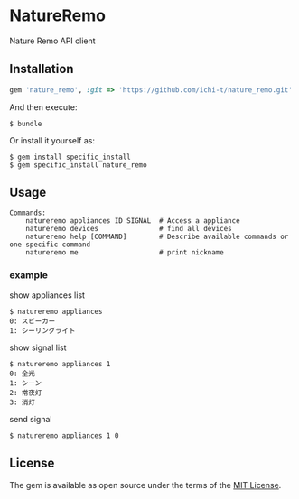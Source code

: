# NatureRemo

Nature Remo API client

## Installation


```ruby
gem 'nature_remo', :git => 'https://github.com/ichi-t/nature_remo.git'
```

And then execute:

    $ bundle

Or install it yourself as:

	$ gem install specific_install
    $ gem specific_install nature_remo
	
## Usage

	Commands:
		natureremo appliances ID SIGNAL  # Access a appliance
		natureremo devices               # find all devices
		natureremo help [COMMAND]        # Describe available commands or one specific command
		natureremo me                    # print nickname

### example

show appliances list

	$ natureremo appliances
	0: スピーカー
	1: シーリングライト
	
show signal list

	$ natureremo appliances 1
	0: 全光
	1: シーン
	2: 常夜灯
	3: 消灯

send signal

	$ natureremo appliances 1 0
	

<!-- ## Development -->

<!-- After checking out the repo, run `bin/setup` to install dependencies. Then, run `rake test` to run the tests. You can also run `bin/console` for an interactive prompt that will allow you to experiment. -->

<!-- To install this gem onto your local machine, run `bundle exec rake install`. To release a new version, update the version number in `version.rb`, and then run `bundle exec rake release`, which will create a git tag for the version, push git commits and tags, and push the `.gem` file to [rubygems.org](https://rubygems.org). -->

<!-- ## Contributing -->

<!-- Bug reports and pull requests are welcome on GitHub at https://github.com/[USERNAME]/nature_remo. This project is intended to be a safe, welcoming space for collaboration, and contributors are expected to adhere to the [Contributor Covenant](http://contributor-covenant.org) code of conduct. -->

## License

The gem is available as open source under the terms of the [MIT License](https://opensource.org/licenses/MIT).

<!-- ## Code of Conduct -->

<!-- Everyone interacting in the NatureRemo project’s codebases, issue trackers, chat rooms and mailing lists is expected to follow the [code of conduct](https://github.com/[USERNAME]/nature_remo/blob/master/CODE_OF_CONDUCT.md). -->
